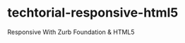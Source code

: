 techtorial-responsive-html5
===========================

Responsive With Zurb Foundation &amp; HTML5
